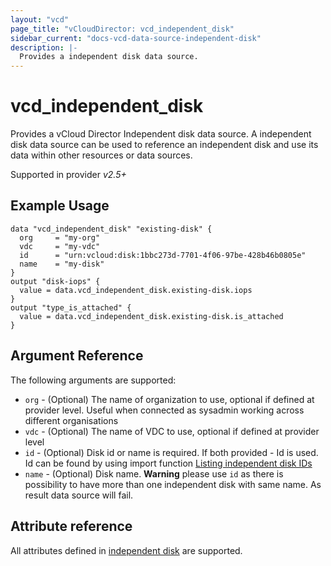 ```yaml
---
layout: "vcd"
page_title: "vCloudDirector: vcd_independent_disk"
sidebar_current: "docs-vcd-data-source-independent-disk"
description: |-
  Provides a independent disk data source.
---
```


# vcd\_independent\_disk

Provides a vCloud Director Independent disk data source. A independent disk data source can be used to reference an independent disk and use its 
data within other resources or data sources.

Supported in provider *v2.5+*

## Example Usage

```hcl
data "vcd_independent_disk" "existing-disk" {
  org     = "my-org"
  vdc     = "my-vdc"
  id      = "urn:vcloud:disk:1bbc273d-7701-4f06-97be-428b46b0805e"
  name    = "my-disk"
}
output "disk-iops" {
  value = data.vcd_independent_disk.existing-disk.iops
}
output "type_is_attached" {
  value = data.vcd_independent_disk.existing-disk.is_attached
}
```

## Argument Reference

The following arguments are supported:

* `org` - (Optional) The name of organization to use, optional if defined at provider level. Useful when connected as sysadmin working across different organisations
* `vdc` - (Optional) The name of VDC to use, optional if defined at provider level
* `id` - (Optional) Disk id or name is required. If both provided - Id is used. Id can be found by using import function [Listing independent disk IDs](/docs/providers/vcd/r/independent_disk.html#listing-independent-disk-ids) 
* `name` - (Optional) Disk name.  **Warning** please use `id` as there is possibility to have more than one independent disk with same name. As result data source will fail.

## Attribute reference

All attributes defined in [independent disk](/docs/providers/vcd/r/independent_disk.html#attribute-reference) are supported.